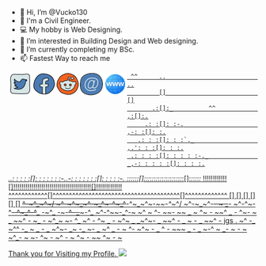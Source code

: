 - 👋 Hi, I’m @Vucko130
- 👷 I'm a Civil Engineer.
- 💻 My hobby is Web Designing.
- 👀 I’m interested in Building Design and Web designing.
- 🌱 I’m currently completing my BSc.
- 📫 Fastest Way to reach me

<a href="https://twitter.com/jalishmahmud">
  <img align="left" alt="Jalish Mahmud Sujon | Twitter" width="48px" src="https://raw.githubusercontent.com/Vucko130/Vucko130/main/assets/twitter.svg" />
  
<a href="https://puzzles.cf/me">
  <img align="left" alt="Jalish Mahmud Sujon | Facebook" width="48px" src="https://raw.githubusercontent.com/Vucko130/Vucko130/main/assets/facebook.svg" />
  
<a href="https://www.reddit.com/user/Vucko130">
  <img align="left" alt="Jalish Mahmud Sujon | Reddit" width="48px" src="https://raw.githubusercontent.com/Vucko130/Vucko130/main/assets/reddit.svg" />

<a href="https://jalish.com/contact">
  <img align="left" alt="Jalish Mahmud Sujon | Email" width="48px" src="https://github.com/Vucko130/Vucko130/raw/main/assets/email-sign-48.png" />
  
<a href="https://jalish.com">
  <img align="left" alt="Jalish Mahmud Sujon | Website" width="48px" src="https://github.com/Vucko130/Vucko130/raw/main/assets/website-48.png" />
  


	
     ^^      ..                                       ..
             []                                       []
           .:[]:_          ^^                       ,:[]:.
         .: :[]: :-.                             ,-: :[]: :.
       .: : :[]: : :`._                       ,.': : :[]: : :.
     .: : : :[]: : : : :-._               _,-: : : : :[]: : : :.
 _..: : : : :[]: : : : : : :-._________.-: : : : : : :[]: : : : :-._
 _:_:_:_:_:_:[]:_:_:_:_:_:_:_:_:_:_:_:_:_:_:_:_:_:_:_:[]:_:_:_:_:_:_
 !!!!!!!!!!!![]!!!!!!!!!!!!!!!!!!!!!!!!!!!!!!!!!!!!!!![]!!!!!!!!!!!!!
 ^^^^^^^^^^^^[]^^^^^^^^^^^^^^^^^^^^^^^^^^^^^^^^^^^^^^^[]^^^^^^^^^^^^^
             []                                       []
             []                                       []
             []                                       []
  ~~^-~^_~^~/  \~^-~^~_~^-~_^~-^~_^~~-^~_~^~-~_~-^~_^/  \~^-~_~^-~~-
 ~ _~~- ~^-^~-^~~- ^~_^-^~~_ -~^_ -~_-~~^- _~~_~-^_ ~^-^~~-_^-~ ~^
    ~ ^- _~~_-  ~~ _ ~  ^~  - ~~^ _ -  ^~-  ~ _  ~~^  - ~_   - ~^_~
      ~-  ^_  ~^ -  ^~ _ - ~^~ _   _~^~-  _ ~~^ - _ ~ - _ ~~^ -
 jgs  .  ~^ -_ ~^^ -_ ~ _ - _ ~^~-  _~ -_   ~- _ ~^ _ -  ~ ^-
             ~^~ - _ ^ - ~~~ _ - _ ~-^ ~ __- ~_ - ~  ~^_-
                 ~ ~- ^~ -  ~^ -  ~ ^~ - ~~  ^~ - ~

  Thank you for Visiting my Profile. ![](https://visitor-badge.glitch.me/badge?page_id=Vucko130.Vucko130)


<!---
Vucko130/Vucko130 is a ✨ special ✨ repository because its `README.md` (this file) appears on your GitHub profile.
You can click the Preview link to take a look at your changes.
--->

